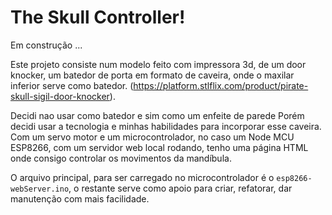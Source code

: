 # The Skull Controller!

Em construção ...

Este projeto consiste num modelo feito com impressora 3d, de um door knocker, um batedor de porta
em formato de caveira, onde o maxilar inferior serve como batedor. (https://platform.stlflix.com/product/pirate-skull-sigil-door-knocker).

Decidi nao usar como batedor e sim como um enfeite de parede Porém decidi usar a tecnologia e minhas
habilidades para incorporar esse caveira. Com um servo motor e um microcontrolador, no caso um Node MCU
ESP8266, com um servidor web local rodando, tenho uma página HTML onde consigo controlar os movimentos
da mandíbula.

O arquivo principal, para ser carregado no microcontrolador é o `esp8266-webServer.ino`, o restante serve
como apoio para criar, refatorar, dar manutenção com mais facilidade.
